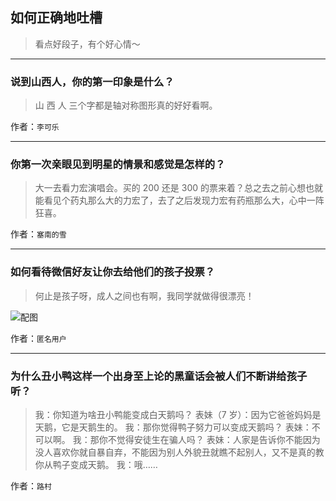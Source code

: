 ## 如何正确地吐槽

> 看点好段子，有个好心情～


 
---

### 说到山西人，你的第一印象是什么？

> 山
> 西
> 人
> 三个字都是轴对称图形真的好好看啊。


作者：`李可乐`

---

### 你第一次亲眼见到明星的情景和感觉是怎样的？

> 大一去看力宏演唱会。买的 200 还是 300 的票来着？总之去之前心想也就能看见个药丸那么大的力宏了，去了之后发现力宏有药瓶那么大，心中一阵狂喜。


作者：`塞南的雪`

---

### 如何看待微信好友让你去给他们的孩子投票？

> 何止是孩子呀，成人之间也有啊，我同学就做得很漂亮！



![配图](http://pic3.zhimg.com/70/c6c792f4a7385db73d83c9750d9bf9a2_b.jpg)


作者：`匿名用户`

---

### 为什么丑小鸭这样一个出身至上论的黑童话会被人们不断讲给孩子听？

> 我：你知道为啥丑小鸭能变成白天鹅吗？
> 表妹（7 岁）：因为它爸爸妈妈是天鹅，它是天鹅生的。
> 我：那你觉得鸭子努力可以变成天鹅吗？
> 表妹：不可以啊。
> 我：那你不觉得安徒生在骗人吗？
> 表妹：人家是告诉你不能因为没人喜欢你就自暴自弃，不能因为别人外貌丑就瞧不起别人，又不是真的教你从鸭子变成天鹅。
> 我：哦……


作者：`路村`